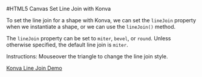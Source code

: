 
#HTML5 Canvas Set Line Join with Konva

To set the line join for a shape with Konva, we can set the `lineJoin` property when we instantiate a shape, or we can use the `lineJoin()` method.

The `lineJoin` property can be set to `miter`, `bevel`, or `round`.  Unless otherwise specified, the default line join is `miter`.

Instructions: Mouseover the triangle to change the line join style.

<a class="jsbin-embed" href="http://jsbin.com/pahoba/1/embed?js,output">Konva Line Join Demo</a><script src="http://static.jsbin.com/js/embed.js"></script>